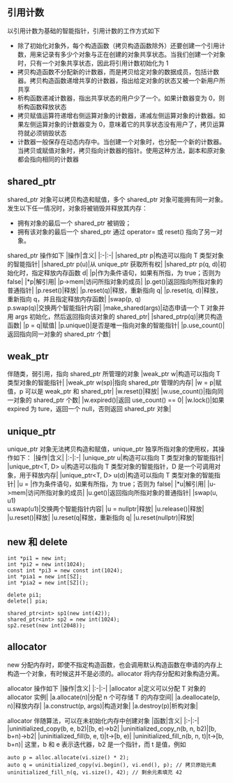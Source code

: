 ## 引用计数
以引用计数为基础的智能指针，引用计数的工作方式如下
- 除了初始化对象外，每个构造函数（拷贝构造函数除外）还要创建一个引用计数，用来记录有多少个对象与正在创建的对象共享状态。当我们创建一个对象时，只有一个对象共享状态，因此将引用计数初始化为 1
- 拷贝构造函数不分配新的计数器，而是拷贝给定对象的数据成员，包括计数器。拷贝构造函数递增共享的计数器，指出给定对象的状态又被一个新用户所共享
- 析构函数递减计数器，指出共享状态的用户少了一个。如果计数器变为 0，则析构函数释放状态
- 拷贝赋值运算符递增右侧运算对象的计数器，递减左侧运算对象的计数器。如果左侧运算对象的计数器变为 0，意味着它的共享状态没有用户了，拷贝运算符就必须销毁状态
- 计数器一般保存在动态内存中。当创建一个对象时，也分配一个新的计数器。当拷贝或赋值对象时，拷贝指向计数器的指针。使用这种方法，副本和原对象都会指向相同的计数器

## shared_ptr <memory>
shared_ptr 对象可以拷贝构造和赋值，多个 shared_ptr 对象可能拥有同一对象。发生以下任一情况时，对象将被销毁并释放其内存：
- 拥有对象的最后一个 shared_ptr 被销毁；
- 拥有该对象的最后一个 shared_ptr 通过 operator= 或 reset() 指向了另一对象。

shared_ptr 操作如下
|操作|含义|
|:-|:-|
|shared_ptr<T> p|构造可以指向 T 类型对象的智能指针|
|shared_ptr<T> p(u)|从 unique_ptr 获取所有权|
|shared_ptr<T> p(q, d)|初始化时，指定释放内存函数 d|
|p|作为条件语句，如果有所指，为 true；否则为 false|
|*p|解引用|
|p->mem|访问所指对象的成员|
|p.get()|返回指向所指对象的普通指针|
|p.reset()|释放|
|p.reset(q)|释放，重新指向 q|
|p.reset(q, d)|释放，重新指向 q，并且指定释放内存函数|
|swap(p, q)<br>p.swap(q)|交换两个智能指针内容|
|make_shared<T>(args)|动态申请一个 T 对象并用 args 初始化，然后返回指向该对象的 shared_ptr|
|shared_ptr<T>p(q)|拷贝构造函数|
|p = q|赋值|
|p.unique()|是否是唯一指向对象的智能指针|
|p.use_count()|返回指向同一对象的 shared_ptr 个数|

## weak_ptr <memory>
伴随类，弱引用，指向 shared_ptr 所管理的对象
|weak_ptr<T> w|构造可以指向 T 类型对象的智能指针|
|weak_ptr<T> w(sp)|指向 shared_ptr 管理的内存|
|w = p|赋值，p 可以是 weak_ptr 和 shared_ptr|
|w.reset()|释放|
|w.use_count()|指向同一对象的 shared_ptr 个数|
|w.expired()|返回 use_count() == 0|
|w.lock()|如果 expired 为 ture，返回一个 null，否则返回 shared_ptr 对象|

## unique_ptr <memory>
unique_ptr 对象无法拷贝构造和赋值，unique_ptr 独享所指对象的使用权，其操作如下：
|操作|含义|
|:-|:-|
|unique_ptr<T> u|构造可以指向 T 类型对象的智能指针|
|unique_ptr<T, D> u|构造可以指向 T 类型对象的智能指针，D 是一个可调用对象，用于释放内存|
|unique_ptr<T, D> u(d)|构造可以指向 T 类型对象的智能指针|
|u = |作为条件语句，如果有所指，为 true；否则为 false|
|*u|解引用|
|u->mem|访问所指对象的成员|
|u.get()|返回指向所指对象的普通指针|
|swap(u, u1)<br>u.swap(u1)|交换两个智能指针内容|
|u = nullptr|释放|
|u.release()|释放|
|u.reset()|释放|
|u.reset(q|释放，重新指向 q|
|u.reset(nullptr)|释放|

## new 和 delete
```
int *pi1 = new int;
int *pi2 = new int(1024);
const int *pi3 = new const int(1024);
int *pia1 = new int[SZ];
int *pia2 = new int[SZ]();

delete pi1;
delete[] pia;

shared_ptr<int> sp1(new int(42));
shared_ptr<int> sp2 = new int(1024);
sp2.reset(new int(2048));
```

## allocator <memory>
new 分配内存时，即使不指定构造函数，也会调用默认构造函数在申请的内存上构造一个对象，有时候这并不是必须的。allocator 将内存分配和对象构造分离。

allocator 操作如下
|操作|含义|
|:-|:-|
|allocator<T> a|定义可以分配 T 对象的 allocator 实例|
|a.allocate(n)|分配 n 个可存储 T 的内存空间|
|a.deallocate(p, n)|释放内存|
|a.construct(p, args)|构造对象|
|a.destroy(p)|析构对象|

allocator 伴随算法，可以在未初始化内存中创建对象
|函数|含义|
|:-|:-|
|uninitialized_copy(b, e, b2)|[b, e)->b2|
|uninitialized_copy_n(b, n, b2)|[b, b+n)->b2|
|uninitialized_fill(b, e, t)|t->[b, e)|
|uninitialized_fill_n(b, n, t)|t->[b, b+n)|
这里，b 和 e 表示迭代器，b2 是一个指针，而 t 是值，例如
```
auto p = alloc.allocate(vi.size() * 2);
auto q = uninitialized_copy(vi.begin(), vi.end(), p); // 拷贝原始元素
uninitialized_fill_n(q, vi.size(), 42); // 剩余元素填充 42
```